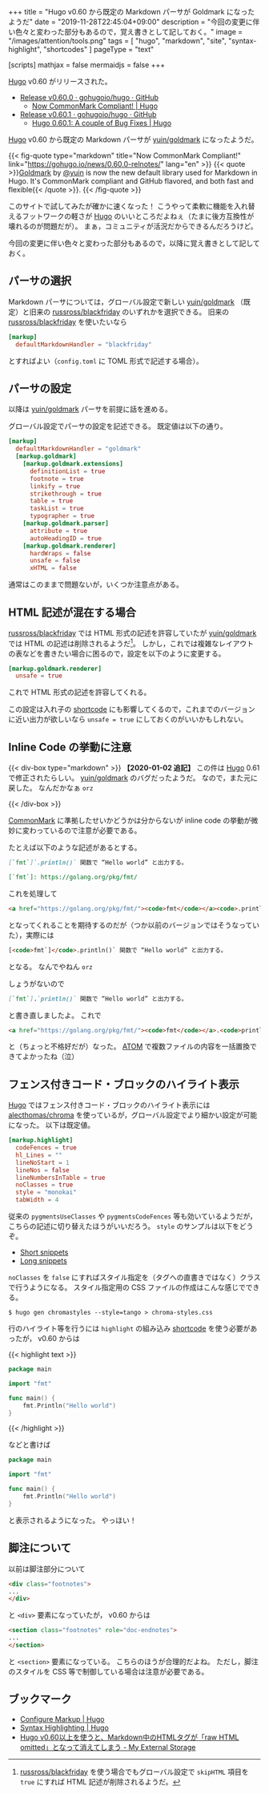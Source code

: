 +++
title = "Hugo v0.60 から既定の Markdown パーサが Goldmark になったようだ"
date =  "2019-11-28T22:45:04+09:00"
description = "今回の変更に伴い色々と変わった部分もあるので，覚え書きとして記しておく。"
image = "/images/attention/tools.png"
tags  = [ "hugo", "markdown", "site", "syntax-highlight", "shortcodes" ]
pageType = "text"

[scripts]
  mathjax = false
  mermaidjs = false
+++

[Hugo] v0.60 がリリースされた。

- [Release v0.60.0 · gohugoio/hugo · GitHub](https://github.com/gohugoio/hugo/releases/tag/v0.60.0)
    - [Now CommonMark Compliant! | Hugo](https://gohugo.io/news/0.60.0-relnotes/)
- [Release v0.60.1 · gohugoio/hugo · GitHub](https://github.com/gohugoio/hugo/releases/tag/v0.60.1)
    - [Hugo 0.60.1: A couple of Bug Fixes | Hugo](https://gohugo.io/news/0.60.1-relnotes/)

[Hugo] v0.60 から既定の Markdown パーサが [yuin/goldmark] になったようだ。

{{< fig-quote type="markdown" title="Now CommonMark Compliant!" link="https://gohugo.io/news/0.60.0-relnotes/" lang="en" >}}
{{< quote >}}[Goldmark](https://github.com/yuin/goldmark/) by [@yuin](https://github.com/yuin) is now the new default library used for Markdown in Hugo. It's CommonMark compliant and GitHub flavored, and both fast and flexible{{< /quote >}}.
{{< /fig-quote >}}

このサイトで試してみたが確かに速くなった！
こうやって柔軟に機能を入れ替えるフットワークの軽さが [Hugo] のいいところだよねぇ（たまに後方互換性が壊れるのが問題だが）。
まぁ，コミュニティが活況だからできるんだろうけど。

今回の変更に伴い色々と変わった部分もあるので，以降に覚え書きとして記しておく。

## パーサの選択

Markdown パーサについては，グローバル設定で新しい [yuin/goldmark] （既定）と旧来の [russross/blackfriday] のいずれかを選択できる。
旧来の [russross/blackfriday] を使いたいなら

```toml
[markup]
  defaultMarkdownHandler = "blackfriday"
```

とすればよい（`config.toml` に TOML 形式で記述する場合）。

## パーサの設定

以降は [yuin/goldmark] パーサを前提に話を進める。

グローバル設定でパーサの設定を記述できる。
既定値は以下の通り。

```toml
[markup]
  defaultMarkdownHandler = "goldmark"
  [markup.goldmark]
    [markup.goldmark.extensions]
      definitionList = true
      footnote = true
      linkify = true
      strikethrough = true
      table = true
      taskList = true
      typographer = true
    [markup.goldmark.parser]
      attribute = true
      autoHeadingID = true
    [markup.goldmark.renderer]
      hardWraps = false
      unsafe = false
      xHTML = false
```

通常はこのままで問題ないが，いくつか注意点がある。

## HTML 記述が混在する場合

[russross/blackfriday] では HTML 形式の記述を許容していたが [yuin/goldmark] では HTML の記述は削除されるようだ[^bf1]。
しかし，これでは複雑なレイアウトの表などを書きたい場合に困るので，設定を以下のように変更する。

[^bf1]: [russross/blackfriday] を使う場合でもグローバル設定で `skipHTML` 項目を `true` にすれば HTML 記述が削除されるようだ。

```toml {hl_lines=[2]}
[markup.goldmark.renderer]
  unsafe = true
```

これで HTML 形式の記述を許容してくれる。

この設定は入れ子の [shortcode] にも影響してくるので，これまでのバージョンに近い出力が欲しいなら `unsafe = true` にしておくのがいいかもしれない。

## Inline Code の挙動に注意

{{< div-box type="markdown" >}}
**【2020-01-02 追記】**
この件は [Hugo] 0.61 で修正されたらしい。 [yuin/goldmark] のバグだったようだ。
なので，また元に戻した。
なんだかなぁ `orz`

[Hugo]: https://gohugo.io/ "The world’s fastest framework for building websites | Hugo"
[yuin/goldmark]: https://github.com/yuin/goldmark/ "yuin/goldmark: A markdown parser written in Go. Easy to extend, standard(CommonMark) compliant, well structured."
{{< /div-box >}}

[CommonMark] に準拠したせいかどうかは分からないが inline code の挙動が微妙に変わっているので注意が必要である。

たとえば以下のような記述があるとする。

```markdown
[`fmt`]`.println()` 関数で “Hello world” と出力する。

[`fmt`]: https://golang.org/pkg/fmt/
```

これを処理して

```html
<a href="https://golang.org/pkg/fmt/"><code>fmt</code></a><code>.println()</code> 関数で “Hello world” と出力する。
```

となってくれることを期待するのだが（つか以前のバージョンではそうなっていた），実際には

```html
[<code>fmt`]</code>.println()` 関数で “Hello world” と出力する。
```

となる。
なんでやねん `orz`

しょうがないので

```markdown
[`fmt`].`println()` 関数で “Hello world” と出力する。
```

と書き直しましたよ。
これで

```html
<a href="https://golang.org/pkg/fmt/"><code>fmt</code></a>.<code>println()</code> 関数で “Hello world” と出力する。
```

と（ちょっと不格好だが）なった。
[ATOM] で複数ファイルの内容を一括置換できてよかったね（泣）

## フェンス付きコード・ブロックのハイライト表示

[Hugo] ではフェンス付きコード・ブロックのハイライト表示には [alecthomas/chroma] を使っているが，グローバル設定でより細かい設定が可能になった。
以下は既定値。

```toml
[markup.highlight]
  codeFences = true
  hl_Lines = ""
  lineNoStart = 1
  lineNos = false
  lineNumbersInTable = true
  noClasses = true
  style = "monokai"
  tabWidth = 4
```

従来の `pygmentsUseClasses` や `pygmentsCodeFences` 等も効いているようだが，こちらの記述に切り替えたほうがいいだろう。
`style` のサンプルは以下をどうぞ。

- [Short snippets](https://xyproto.github.io/splash/docs/all.html)
- [Long snippets](https://xyproto.github.io/splash/docs/longer/all.html)

`noClasses` を `false` にすればスタイル指定を（タグへの直書きではなく）クラスで行うようになる。
スタイル指定用の CSS ファイルの作成はこんな感じでできる。

```text
$ hugo gen chromastyles --style=tango > chroma-styles.css
```

行のハイライト等を行うには `highlight` の組み込み [shortcode] を使う必要があったが， v0.60 からは

{{< highlight text >}}
```go {hl_lines=[1, "5-7"]}
package main

import "fmt"

func main() {
	fmt.Println("Hello world")
}
```
{{< /highlight >}}

などと書けば

```go  {hl_lines=[1, "5-7"]}
package main

import "fmt"

func main() {
	fmt.Println("Hello world")
}
```

と表示されるようになった。
やっほい！

## 脚注について

以前は脚注部分について

```html
<div class="footnotes">
...
</div>
```

と `<div>` 要素になっていたが， v0.60 からは

```html
<section class="footnotes" role="doc-endnotes">
...
</section>
```

と `<section>` 要素になっている。
こちらのほうが合理的だよね。
ただし，脚注のスタイルを CSS 等で制御している場合は注意が必要である。

## ブックマーク

- [Configure Markup | Hugo](https://gohugo.io/getting-started/configuration-markup/)
- [Syntax Highlighting | Hugo](https://gohugo.io/content-management/syntax-highlighting/)
- [Hugo v0.60以上を使うと、Markdown中のHTMLタグが「raw HTML omitted」となって消えてしまう - My External Storage](https://budougumi0617.github.io/2020/03/10/hugo-render-raw-html/)

[Hugo]: https://gohugo.io/ "The world’s fastest framework for building websites | Hugo"
[CommonMark]: https://commonmark.org/
[yuin/goldmark]: https://github.com/yuin/goldmark/ "yuin/goldmark: A markdown parser written in Go. Easy to extend, standard(CommonMark) compliant, well structured."
[russross/blackfriday]: https://github.com/russross/blackfriday "russross/blackfriday: Blackfriday: a markdown processor for Go"
[alecthomas/chroma]: https://github.com/alecthomas/chroma "alecthomas/chroma: A general purpose syntax highlighter in pure Go"
[shortcode]: https://gohugo.io/extras/shortcodes/ "Shortcodes | Hugo"
[ATOM]: https://atom.io/
